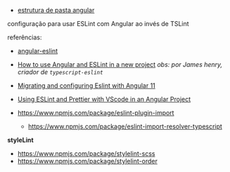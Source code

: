 
* [estrutura de pasta angular](https://angular-folder-structure.readthedocs.io/en/latest/)

configuração para usar ESLint com Angular ao invés de TSLint

referências: 

* [angular-eslint](https://github.com/angular-eslint/angular-eslint)
* [How to use Angular and ESLint in a new project](https://jameshenry.blog/how-to-use-angular-eslint-in-a-new-project/) _obs: por James henry, criador de `typescript-eslint`_
* [Migrating and configuring Eslint with Angular 11](https://dev.to/gsarciotto/migrating-and-configuring-eslint-with-angular-11-3fg1)
* [Using ESLint and Prettier with VScode in an Angular Project](https://dev.to/dreiv/using-eslint-and-prettier-with-vscode-in-an-angular-project-42ib)

* https://www.npmjs.com/package/eslint-plugin-import
  * https://www.npmjs.com/package/eslint-import-resolver-typescript

**styleLint**

* https://www.npmjs.com/package/stylelint-scss
* https://www.npmjs.com/package/stylelint-order



